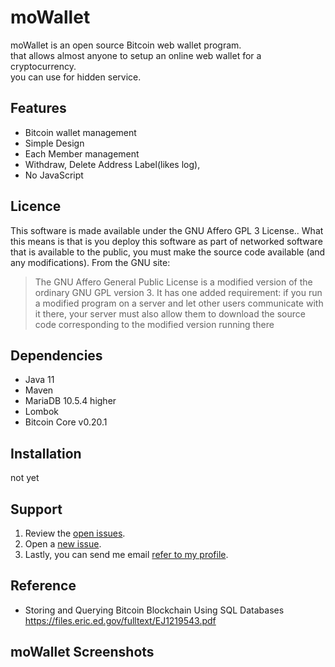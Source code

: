 moWallet
========
moWallet is an open source Bitcoin web wallet program.<br>
that allows almost anyone to setup an online web wallet for a cryptocurrency.<br>
you can use for hidden service.

## Features
- Bitcoin wallet management
- Simple Design
- Each Member management
- Withdraw, Delete Address Label(likes log),
- No JavaScript

## Licence
This software is made available under the GNU Affero GPL 3 License.. What this means is that is you deploy this software as part of networked software that is available to the public, you must make the source code available (and any modifications).
From the GNU site:
> The GNU Affero General Public License is a modified version of the ordinary GNU GPL version 3. It has one added requirement: if you run a modified program on a server and let other users communicate with it there, your server must also allow them to download the source code corresponding to the modified version running there

## Dependencies
- Java 11
- Maven
- MariaDB 10.5.4 higher
- Lombok
- Bitcoin Core v0.20.1

## Installation
not yet

## Support
 1. Review the [open issues](https://github.com/uhwGhGFaJd/moWallet/issues).
 2. Open a [new issue](https://github.com/uhwGhGFaJd/moWallet/issues/new).
 3. Lastly, you can send me email [refer to my profile](https://github.com/uhwGhGFaJd).
 
 ## Reference
 - Storing and Querying Bitcoin Blockchain Using SQL Databases
 https://files.eric.ed.gov/fulltext/EJ1219543.pdf
 
 ## moWallet Screenshots